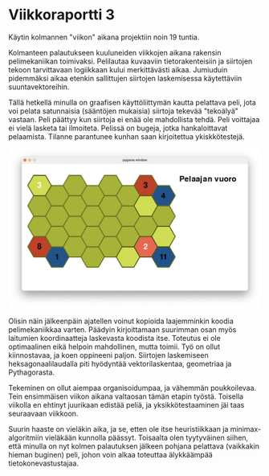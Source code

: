 # Viikkoraportti 3

Käytin kolmannen "viikon" aikana projektiin noin 19 tuntia.

Kolmanteen palautukseen kuuluneiden viikkojen aikana rakensin pelimekaniikan toimivaksi. Pelilautaa kuvaaviin tietorakenteisiin ja siirtojen tekoon tarvittavaan logiikkaan kului merkittävästi aikaa. Jumiuduin pidemmäksi aikaa etenkin sallittujen siirtojen laskemisessa käytettäviin suuntavektoreihin.

Tällä hetkellä minulla on graafisen käyttöliittymän kautta pelattava peli, jota voi pelata satunnaisia (sääntöjen mukaisia) siirtoja tekevää "tekoälyä" vastaan. Peli päättyy kun siirtoja ei enää ole mahdollista tehdä. Peli voittajaa ei vielä lasketa tai ilmoiteta. Pelissä on bugeja, jotka hankaloittavat pelaamista. Tilanne parantunee kunhan saan kirjoitettua ykiskkötestejä.

![Kuva sovelluksesta viikon 3 päättyessä](/dokumentaatio/kuvat/viikko_3.png "Kuva sovelluksesta viikon 3 päättyessä")

Olisin näin jälkeenpäin ajatellen voinut kopioida laajemminkin koodia pelimekaniikkaa varten. Päädyin kirjoittamaan suurimman osan myös laitumien koordinaatteja laskevasta koodista itse. Toteutus ei ole optimaalinen eikä helpoin mahdollinen, mutta toimii. Työ on ollut kiinnostavaa, ja koen oppineeni paljon. Siirtojen laskemiseen heksagonaalilaudalla piti hyödyntää vektorilaskentaa, geometriaa ja Pythagorasta.

Tekeminen on ollut aiempaa organisoidumpaa, ja vähemmän poukkoilevaa. Tein ensimmäisen viikon aikana valtaosan tämän etapin työstä. Toisella viikolla en ehtinyt juurikaan edistää peliä, ja yksikkötestaaminen jäi taas seuraavaan viikkoon.

Suurin haaste on vieläkin aika, ja se, etten ole itse heuristiikkaan ja minimax-algoritmiin vieläkään kunnolla päässyt. Toisaalta olen tyytyväinen siihen, että minulla on nyt kolmen palautuksen jälkeen pohjana pelattava (vaikkakin hieman buginen) peli, johon voin alkaa toteuttaa älykkäämpää tietokonevastustajaa.
